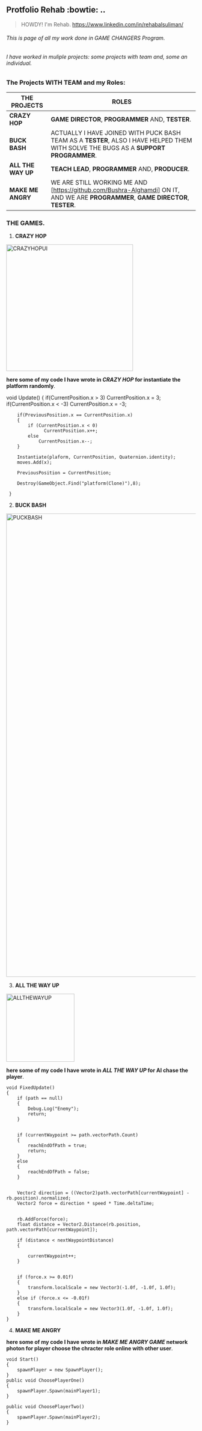 ## Protfolio Rehab  :bowtie: ..

> HOWDY! I'm Rehab.
> https://www.linkedin.com/in/rehabalsuliman/

###### This is page of all my work done in *GAME CHANGERS Program*. 
###### I have worked in muliple projects: some projects with team and, some an individual.

### The Projects WITH TEAM and my Roles:

THE PROJECTS | ROLES         
------------ | ------------
**CRAZY HOP**  | **GAME DIRECTOR**, **PROGRAMMER** AND, **TESTER**.
**BUCK BASH**  | ACTUALLY I HAVE JOINED WITH PUCK BASH TEAM AS A **TESTER**, ALSO I HAVE HELPED THEM WITH SOLVE THE BUGS AS A **SUPPORT PROGRAMMER**.
**ALL THE WAY UP** | **TEACH LEAD**, **PROGRAMMER** AND, **PRODUCER**. 
**MAKE ME ANGRY** | WE ARE STILL WORKING ME AND [https://github.com/Bushra-Alghamdi] ON IT, AND WE ARE **PROGRAMMER**, **GAME DIRECTOR**, **TESTER**.


### THE GAMES.
1. **CRAZY HOP**

<img width="337" alt="CRAZYHOPUI" src="https://user-images.githubusercontent.com/68170119/148302351-7969d886-8488-4589-89a9-4a51280dbbf1.PNG">


**here some of my code I have wrote in *CRAZY HOP* for instantiate the platform randomly**.

   void Update()
    {
        if(CurrentPosition.x > 3) CurrentPosition.x = 3;
        if(CurrentPosition.x < -3) CurrentPosition.x = -3;

        if(PreviousPosition.x == CurrentPosition.x)
        {
            if (CurrentPosition.x < 0)
                  CurrentPosition.x++;
            else
                CurrentPosition.x--;
        }

        Instantiate(plaform, CurrentPosition, Quaternion.identity);
        moves.Add(x);
       
        PreviousPosition = CurrentPosition;
   
        Destroy(GameObject.Find("platform(Clone)"),8);
         
     }
    

2. **BUCK BASH**

<img width="1233" alt="PUCKBASH" src="https://user-images.githubusercontent.com/68170119/148305820-00bbb340-035e-4659-8673-a67f58d16277.PNG">

3. **ALL THE WAY UP**

<img width="181" alt="ALLTHEWAYUP" src="https://user-images.githubusercontent.com/68170119/148307784-08a41d5d-6228-4c4c-8f65-32097dd5ee10.PNG">


**here some of my code I have wrote in *ALL THE WAY UP* for AI chase the player**.

    void FixedUpdate()
    {
        if (path == null)
        {
            Debug.Log("Enemy");
            return;
        }


        if (currentWaypoint >= path.vectorPath.Count)
        {
            reachEndOfPath = true;
            return;
        }
        else
        {
            reachEndOfPath = false;
        }


        Vector2 direction = ((Vector2)path.vectorPath[currentWaypoint] - rb.position).normalized;
        Vector2 force = direction * speed * Time.deltaTime;


        rb.AddForce(force);
        float distance = Vector2.Distance(rb.position, path.vectorPath[currentWaypoint]);

        if (distance < nextWaypointDistance)
        {
            
            currentWaypoint++;
        }


        if (force.x >= 0.01f)
        {
            transform.localScale = new Vector3(-1.0f, -1.0f, 1.0f);
        }
        else if (force.x <= -0.01f)
        {
            transform.localScale = new Vector3(1.0f, -1.0f, 1.0f);
        }
    }

4. **MAKE ME ANGRY**

**here some of my code I have wrote in *MAKE ME ANGRY GAME* network photon for player choose the chracter role online with other user**.

    void Start()
    {
        spawnPlayer = new SpawnPlayer();
    }
    public void ChoosePlayerOne()
    {
        spawnPlayer.Spawn(mainPlayer1);
    }

    public void ChoosePlayerTwo()
    {
        spawnPlayer.Spawn(mainPlayer2);
    }
